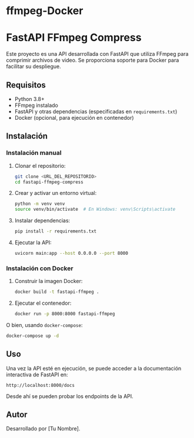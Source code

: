 # ffmpeg-Docker
# FastAPI FFmpeg Compress

Este proyecto es una API desarrollada con FastAPI que utiliza FFmpeg para comprimir archivos de video.
Se proporciona soporte para Docker para facilitar su despliegue.

## Requisitos

- Python 3.8+
- FFmpeg instalado
- FastAPI y otras dependencias (especificadas en `requirements.txt`)
- Docker (opcional, para ejecución en contenedor)

## Instalación

### Instalación manual

1. Clonar el repositorio:
   ```bash
   git clone <URL_DEL_REPOSITORIO>
   cd fastapi-ffmpeg-compress
   ```

2. Crear y activar un entorno virtual:
   ```bash
   python -m venv venv
   source venv/bin/activate  # En Windows: venv\Scripts\activate
   ```

3. Instalar dependencias:
   ```bash
   pip install -r requirements.txt
   ```

4. Ejecutar la API:
   ```bash
   uvicorn main:app --host 0.0.0.0 --port 8000
   ```

### Instalación con Docker

1. Construir la imagen Docker:
   ```bash
   docker build -t fastapi-ffmpeg .
   ```

2. Ejecutar el contenedor:
   ```bash
   docker run -p 8000:8000 fastapi-ffmpeg
   ```

O bien, usando `docker-compose`:
   ```bash
   docker-compose up -d
   ```

## Uso

Una vez la API esté en ejecución, se puede acceder a la documentación interactiva de FastAPI en:

```
http://localhost:8000/docs
```

Desde ahí se pueden probar los endpoints de la API.

## Autor

Desarrollado por [Tu Nombre].

